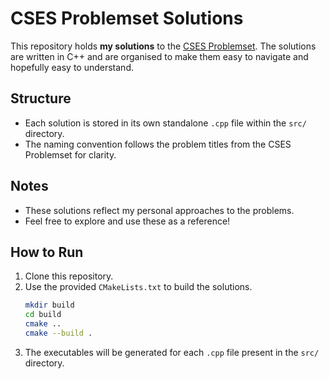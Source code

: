 # CSES Problemset Solutions
This repository holds **my solutions** to the [CSES Problemset](https://cses.fi/problemset/).
The solutions are written in C++ and are organised to make them easy to navigate and hopefully easy to understand.

## Structure
- Each solution is stored in its own standalone `.cpp` file within the `src/` directory.
- The naming convention follows the problem titles from the CSES Problemset for clarity.

## Notes
- These solutions reflect my personal approaches to the problems.
- Feel free to explore and use these as a reference!

## How to Run
1. Clone this repository.
2. Use the provided `CMakeLists.txt` to build the solutions.
   ```bash
   mkdir build
   cd build
   cmake ..
   cmake --build .
   ```
3. The executables will be generated for each `.cpp` file present in the `src/` directory.
